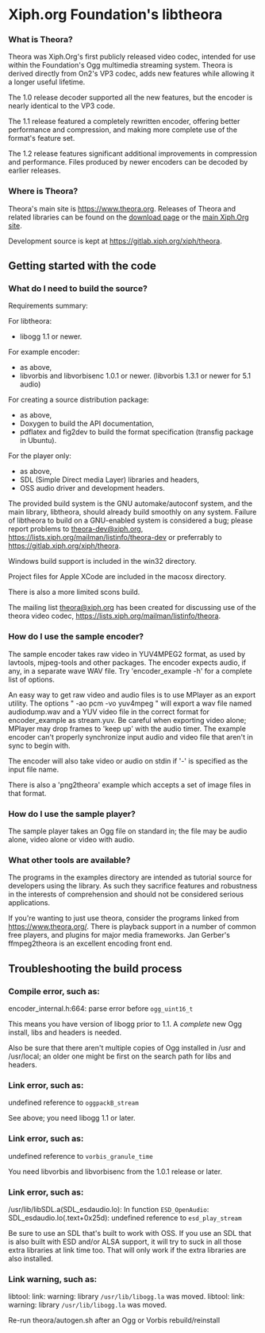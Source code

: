 # Xiph.org Foundation's libtheora

### What is Theora?

Theora was Xiph.Org's first publicly released video codec, intended
for use within the Foundation's Ogg multimedia streaming system.
Theora is derived directly from On2's VP3 codec, adds new features
while allowing it a longer useful lifetime.

The 1.0 release decoder supported all the new features, but the
encoder is nearly identical to the VP3 code.

The 1.1 release featured a completely rewritten encoder, offering
better performance and compression, and making more complete use
of the format's feature set.

The 1.2 release features significant additional improvements in
compression and performance. Files produced by newer encoders can
be decoded by earlier releases.

### Where is Theora?

Theora's main site is https://www.theora.org. Releases of Theora
and related libraries can be found on the
[download page](https://www.theora.org/downloads/) or the
[main Xiph.Org site](https://xiph.org/downloads/).

Development source is kept at https://gitlab.xiph.org/xiph/theora.

## Getting started with the code

### What do I need to build the source?

Requirements summary:

For libtheora:

*   libogg 1.1 or newer.

For example encoder:

*   as above,
*   libvorbis and libvorbisenc 1.0.1 or newer.
    (libvorbis 1.3.1 or newer for 5.1 audio)

For creating a source distribution package:

*   as above,
*   Doxygen to build the API documentation,
*   pdflatex and fig2dev to build the format specification
    (transfig package in Ubuntu).

For the player only:

*   as above,
*   SDL (Simple Direct media Layer) libraries and headers,
*   OSS audio driver and development headers.

The provided build system is the GNU automake/autoconf system, and
the main library, libtheora, should already build smoothly on any
system.  Failure of libtheora to build on a GNU-enabled system is
considered a bug; please report problems to theora-dev@xiph.org,
https://lists.xiph.org/mailman/listinfo/theora-dev or preferrably to
https://gitlab.xiph.org/xiph/theora.

Windows build support is included in the win32 directory.

Project files for Apple XCode are included in the macosx directory.

There is also a more limited scons build.

The mailing list theora@xiph.org has been created for discussing use
of the theora video codec, https://lists.xiph.org/mailman/listinfo/theora.

### How do I use the sample encoder?

The sample encoder takes raw video in YUV4MPEG2 format, as used by
lavtools, mjpeg-tools and other packages. The encoder expects audio,
if any, in a separate wave WAV file. Try 'encoder_example -h' for a
complete list of options.

An easy way to get raw video and audio files is to use MPlayer as an
export utility.  The options " -ao pcm -vo yuv4mpeg " will export a
wav file named audiodump.wav and a YUV video file in the correct
format for encoder_example as stream.yuv.  Be careful when exporting
video alone; MPlayer may drop frames to 'keep up' with the audio
timer.  The example encoder can't properly synchronize input audio and
video file that aren't in sync to begin with.

The encoder will also take video or audio on stdin if '-' is specified
as the input file name.

There is also a 'png2theora' example which accepts a set of image
files in that format.

### How do I use the sample player?

The sample player takes an Ogg file on standard in; the file may be
audio alone, video alone or video with audio.

### What other tools are available?

The programs in the examples directory are intended as tutorial source
for developers using the library. As such they sacrifice features and
robustness in the interests of comprehension and should not be
considered serious applications.

If you're wanting to just use theora, consider the programs linked
from https://www.theora.org/. There is playback support in a number
of common free players, and plugins for major media frameworks.
Jan Gerber's ffmpeg2theora is an excellent encoding front end.

## Troubleshooting the build process

### Compile error, such as:

encoder_internal.h:664: parse error before `ogg_uint16_t`

This means you have version of libogg prior to 1.1. A *complete* new Ogg
install, libs and headers is needed.

Also be sure that there aren't multiple copies of Ogg installed in
/usr and /usr/local; an older one might be first on the search path
for libs and headers.

### Link error, such as:

undefined reference to `oggpackB_stream`

See above; you need libogg 1.1 or later.

### Link error, such as:

undefined reference to `vorbis_granule_time`

You need libvorbis and libvorbisenc from the 1.0.1 release or later.

### Link error, such as:

/usr/lib/libSDL.a(SDL_esdaudio.lo): In function `ESD_OpenAudio`:
SDL_esdaudio.lo(.text+0x25d): undefined reference to `esd_play_stream`

Be sure to use an SDL that's built to work with OSS.  If you use an
SDL that is also built with ESD and/or ALSA support, it will try to
suck in all those extra libraries at link time too.  That will only
work if the extra libraries are also installed.

### Link warning, such as:

libtool: link: warning: library `/usr/lib/libogg.la` was moved.
libtool: link: warning: library `/usr/lib/libogg.la` was moved.

Re-run theora/autogen.sh after an Ogg or Vorbis rebuild/reinstall
